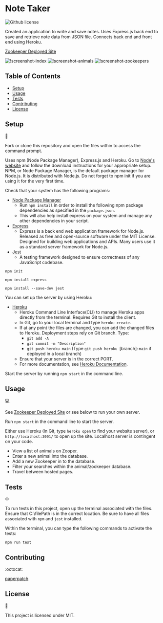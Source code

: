 # Note Taker

![Github license](http://img.shields.io/badge/license-MIT-blue.svg)

Created an application to write and save notes. Uses Express.js back end to save and retrieve note data from JSON file.
Connects back end and front end using Heroku.

[Zookeeper Deployed Site](https://fathomless-waters-02393.herokuapp.com/)

![!screenshot-index](./public/assets/images/screenshot-index.png)
![!screenshot-animals](./public/assets/images/screenshot-animals.png)
![!screenshot-zookeepers](./public/assets/images/screenshot-zookeepers.png)

## Table of Contents

* [Setup](#setup)
* [Usage](#usage)
* [Tests](#tests)
* [Contributing](#contributing)
* [License](#license)

## Setup
:floppy_disk:

Fork or clone this repository and open the files within to access the command prompt.

Uses npm (Node Package Manager), Express.js and Heroku. Go to [Node's website](https://nodejs.org/en/) and follow the download instructions for your appropriate setup. NPM, or Node Package Manager, is the default package manager for Node.js. It is distributed with Node.js. Do not forget to npm init if you are using it for the very first time.

Check that your system has the following programs:
- [Node Package Manager](https://nodejs.org/en/)
  - Run `npm install` in order to install the following npm package dependencies as specified in the `package.json`.
  - This will also help install express on your system and manage any other dependencies in your script.
- [Express](https://www.npmjs.com/package/express)
  - Express is a back end web application framework for Node.js. Released as free and open-source software under the MIT License. Designed for building web applications and APIs. Many users use it as a standard server framework for Node.js.
- [Jest](https://www.npmjs.com/package/jest)
  - A testing framework designed to ensure correctness of any JavaScript codebase.

`npm init`

`npm install express`

`npm install --save-dev jest`

You can set up the server by using Heroku:
- [Heroku](https://devcenter.heroku.com/articles/heroku-cli)
  - Heroku Command Line Interface(CLI) to manage Heroku apps directly from the terminal. Requires Git to install the client.
  - In Git, go to your local terminal and type `heroku create`.
  - If at any point the files are changed, you can add the changed files to Heroku. Deployment steps rely on Git branch. Type:
    - `git add -A`
    - `git commit -m "Description"`
    - `git push heroku main` (Type `git push heroku `[branch]`:main` if deployed in a local branch)
  - Ensure that your server is in the correct PORT.
  - For more documentation, see [Heroku Documentation](https://devcenter.heroku.com/categories/reference).

Start the server by running `npm start` in the command line.

## Usage

:computer:

See [Zookeeper Deployed Site](https://fathomless-waters-02393.herokuapp.com/) or see below to run your own server.

Run `npm start` in the command line to start the server.

Either use Heroku (In Git, type `heroku open` to find your website server), or `http://localhost:3001/` to open up the site. Localhost server is contingent on your code.

- View a list of animals on Zooper.
- Enter a new animal into the database.
- Add a new Zookeeper in to the database.
- Filter your searches within the animal/zookeeper database.
- Travel between hosted pages.

## Tests

:gear:

To run tests in this project, open up the terminal associated with the files. Ensure that C:\filePath is in the correct location. Be sure to have all files associated with `npm` and `jest` installed.

Within the terminal, you can type the following commands to activate the tests:

`npm run test`

## Contributing

:octocat:

[paperpatch](https://github.com/paperpatch)

## License

:receipt:

This project is licensed under MIT.